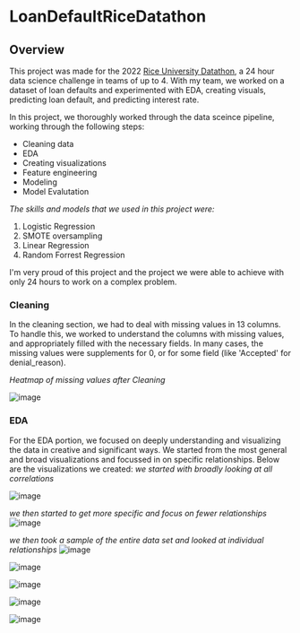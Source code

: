 # LoanDefaultRiceDatathon
## Overview
This project was made for the 2022 [Rice University Datathon](https://datathon.rice.edu), a 24 hour data science challenge in teams of up to 4. With my team, we worked on a dataset of loan defaults and experimented with EDA, creating visuals, predicting loan default, and predicting interest rate.

In this project, we thoroughly worked through the data sceince pipeline, working through the following steps: 
- Cleaning data
- EDA
- Creating visualizations
- Feature engineering
- Modeling
- Model Evalutation

*The skills and models that we used in this project were:*
1. Logistic Regression
2. SMOTE oversampling
3. Linear Regression
4. Random Forrest Regression

I'm very proud of this project and the project we were able to achieve with only 24 hours to work on a complex problem.

### Cleaning
In the cleaning section, we had to deal with missing values in 13 columns. To handle this, we worked to understand the columns with missing values, and appropriately filled with the necessary fields. In many cases, the missing values were supplements for 0, or for some field (like 'Accepted' for denial_reason).

*Heatmap of missing values after Cleaning*


![image](https://user-images.githubusercontent.com/98669438/192009920-79a3b5ea-0ca0-4ffb-88c4-df07f14b490b.png)

### EDA
For the EDA portion, we focused on deeply understanding and visualizing the data in creative and significant ways. We started from the most general and broad visualizations and focussed in on specific relationships. Below are the visualizations we created:
*we started with broadly looking at all correlations*

![image](https://user-images.githubusercontent.com/98669438/192011270-3403b70d-4eef-482f-88f8-c3c41a7c8d7a.png)

*we then started to get more specific and focus on fewer relationships*
![image](https://user-images.githubusercontent.com/98669438/192011345-2cf90af2-62d8-4b8b-a3a2-e4c6eeef18e4.png)

*we then took a sample of the entire data set and looked at individual relationships*
![image](https://user-images.githubusercontent.com/98669438/192011748-67135abc-1242-4374-aa26-d87fe2ce28ba.png)

![image](https://user-images.githubusercontent.com/98669438/192011787-4d6faedf-8be5-41cf-b464-1530acc1367a.png)

![image](https://user-images.githubusercontent.com/98669438/192011886-6507a2b7-7dfd-46da-95fc-f6ebd9915431.png)

![image](https://user-images.githubusercontent.com/98669438/192011837-0f2dd48a-6d55-4980-9bc1-03a40c1aea7a.png)

![image](https://user-images.githubusercontent.com/98669438/192011977-1c7d6fa0-c071-4041-be2d-2fd46936224e.png)






